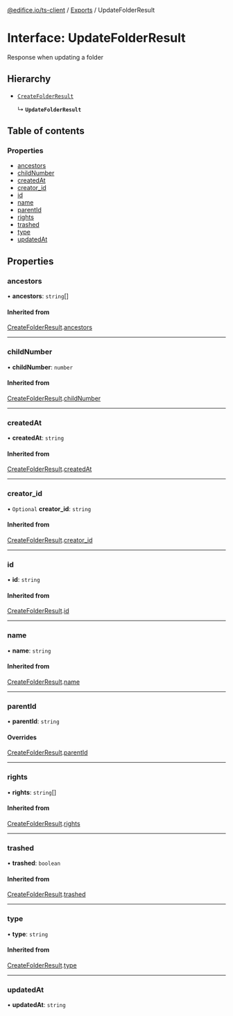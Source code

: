 [@edifice.io/ts-client](../README.md) / [Exports](../modules.md) / UpdateFolderResult

# Interface: UpdateFolderResult

Response when updating a folder

## Hierarchy

- [`CreateFolderResult`](CreateFolderResult.md)

  ↳ **`UpdateFolderResult`**

## Table of contents

### Properties

- [ancestors](UpdateFolderResult.md#ancestors)
- [childNumber](UpdateFolderResult.md#childnumber)
- [createdAt](UpdateFolderResult.md#createdat)
- [creator\_id](UpdateFolderResult.md#creator_id)
- [id](UpdateFolderResult.md#id)
- [name](UpdateFolderResult.md#name)
- [parentId](UpdateFolderResult.md#parentid)
- [rights](UpdateFolderResult.md#rights)
- [trashed](UpdateFolderResult.md#trashed)
- [type](UpdateFolderResult.md#type)
- [updatedAt](UpdateFolderResult.md#updatedat)

## Properties

### ancestors

• **ancestors**: `string`[]

#### Inherited from

[CreateFolderResult](CreateFolderResult.md).[ancestors](CreateFolderResult.md#ancestors)

___

### childNumber

• **childNumber**: `number`

#### Inherited from

[CreateFolderResult](CreateFolderResult.md).[childNumber](CreateFolderResult.md#childnumber)

___

### createdAt

• **createdAt**: `string`

#### Inherited from

[CreateFolderResult](CreateFolderResult.md).[createdAt](CreateFolderResult.md#createdat)

___

### creator\_id

• `Optional` **creator\_id**: `string`

#### Inherited from

[CreateFolderResult](CreateFolderResult.md).[creator_id](CreateFolderResult.md#creator_id)

___

### id

• **id**: `string`

#### Inherited from

[CreateFolderResult](CreateFolderResult.md).[id](CreateFolderResult.md#id)

___

### name

• **name**: `string`

#### Inherited from

[CreateFolderResult](CreateFolderResult.md).[name](CreateFolderResult.md#name)

___

### parentId

• **parentId**: `string`

#### Overrides

[CreateFolderResult](CreateFolderResult.md).[parentId](CreateFolderResult.md#parentid)

___

### rights

• **rights**: `string`[]

#### Inherited from

[CreateFolderResult](CreateFolderResult.md).[rights](CreateFolderResult.md#rights)

___

### trashed

• **trashed**: `boolean`

#### Inherited from

[CreateFolderResult](CreateFolderResult.md).[trashed](CreateFolderResult.md#trashed)

___

### type

• **type**: `string`

#### Inherited from

[CreateFolderResult](CreateFolderResult.md).[type](CreateFolderResult.md#type)

___

### updatedAt

• **updatedAt**: `string`
